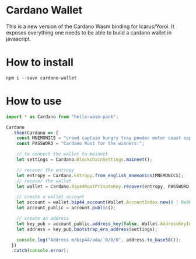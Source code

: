 # Cardano Wallet

This is a new version of the Cardano Wasm binding for Icarus/Yoroi.
It exposes everything one needs to be able to build a cardano wallet
in javascript.

# How to install

```
npm i --save cardano-wallet
```

# How to use

```js
import * as Cardano from "hello-wasm-pack";

Cardano
  .then(Cardano => {
    const MNEMONICS = "crowd captain hungry tray powder motor coast oppose month shed parent mystery torch resemble index";
    const PASSWORD = "Cardano Rust for the winners!";

    // to connect the wallet to mainnet
    let settings = Cardano.BlockchainSettings.mainnet();

    // recover the entropy
    let entropy = Cardano.Entropy.from_english_mnemonics(MNEMONICS);
    // recover the wallet
    let wallet = Cardano.Bip44RootPrivateKey.recover(entropy, PASSWORD);

    // create a wallet account
    let account = wallet.bip44_account(Wallet.AccountIndex.new(0 | 0x80000000));
    let account_public = account.public();

    // create an address
    let key_pub = account_public.address_key(false, Wallet.AddressKeyIndex.new(0));
    let address = key_pub.bootstrap_era_address(settings);

    console.log("Address m/bip44/ada/'0/0/0", address.to_base58());
  })
  .catch(console.error);
```
